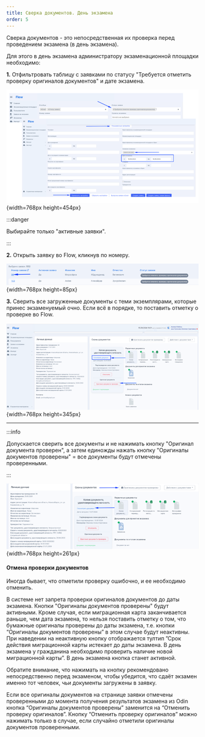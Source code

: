```yaml
---
title: Сверка документов. День экзамена
order: 5
---
```


Сверка документов - это непосредственная их проверка перед проведением экзамена (в день экзамена).

Для этого в день экзамена администратору экзаменационной площадки необходимо:

**1\.** Отфильтровать таблицу с заявками по статусу "Требуется отметить проверку оригиналов документов" и дате экзамена.

![](./sverka-dokumentov.-den-ekzamena.png){width=768px height=454px}

:::danger 

Выбирайте только "активные заявки".

:::

**2\.** Открыть заявку во Flow, кликнув по номеру.

![](./sverka-dokumentov.-den-ekzamena-2.png){width=768px height=85px}

**3\.** Сверить все загруженные документы с теми экземплярами, которые принес экзаменуемый очно. Если всё в порядке, то поставить отметку о проверке во Flow.

![](./sverka-dokumentov.-den-ekzamena-3.png){width=768px height=345px}

---

:::info 

Допускается сверить все документы и не нажимать кнопку "Оригинал документа проверен", а затем единожды нажать кнопку "Оригиналы документов проверены" = все документы будут отмечены проверенными.

:::

![](./sverka-dokumentov.-den-ekzamena-4.png){width=768px height=261px}

#### Отмена проверки документов

Иногда бывает, что отметили проверку ошибочно, и ее необходимо отменить.

В системе нет запрета проверки оригиналов документов до даты экзамена. Кнопки "Оригиналы документов проверены" будут активными. Кроме случая, если миграционная карта заканчивается раньше, чем дата экзамена, то нельзя поставить отметку о том, что бумажные оригиналы проверены до даты экзамена, т.е. кнопки “Оригиналы документов проверены” в этом случае будут неактивны. При наведении на неактивную кнопку отображается тултип ”Срок действия миграционной карты истекает до даты экзамена. В день экзамена у гражданина необходимо проверить наличие новой миграционной карты”. В день экзамена кнопка станет активной.

Обратите внимание, что нажимать на кнопку рекомендовано непосредственно перед экзаменом, чтобы убедится, что сдаёт экзамен именно тот человек, чьи документы загружены в заявку.

Если все оригиналы документов на странице заявки отмечены проверенными до момента получения результатов экзамена из Odin кнопка “Оригиналы документов проверены” заменится на “Отменить проверку оригиналов”. Кнопку “Отменить проверку оригиналов” можно нажимать только в случае, если случайно отметили оригиналы документов проверенными.